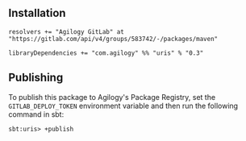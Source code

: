 ## Installation

```
resolvers += "Agilogy GitLab" at "https://gitlab.com/api/v4/groups/583742/-/packages/maven"

libraryDependencies += "com.agilogy" %% "uris" % "0.3"
```

## Publishing

To publish this package to Agilogy's Package Registry, set the `GITLAB_DEPLOY_TOKEN` environment variable and then run the following command in sbt:

```
sbt:uris> +publish
```
